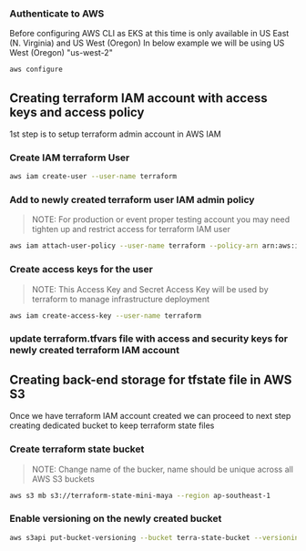 ### Authenticate to AWS

Before configuring AWS CLI as EKS at this time is only available in US East (N. Virginia) and US West (Oregon)
In below example we will be using US West (Oregon) "us-west-2"

```sh
aws configure
```

## Creating terraform IAM account with access keys and access policy

1st step is to setup terraform admin account in AWS IAM

### Create IAM terraform User

```sh
aws iam create-user --user-name terraform
```

### Add to newly created terraform user IAM admin policy

> NOTE: For production or event proper testing account you may need tighten up and restrict access for terraform IAM user


```sh
aws iam attach-user-policy --user-name terraform --policy-arn arn:aws:iam::aws:policy/AdministratorAccess
```

### Create access keys for the user

> NOTE: This Access Key and Secret Access Key will be used by terraform to manage infrastructure deployment

```sh
aws iam create-access-key --user-name terraform
```

### update terraform.tfvars file with access and security keys for newly created terraform IAM account


## Creating back-end storage for tfstate file in AWS S3

Once we have terraform IAM account created we can proceed to next step creating dedicated bucket to keep terraform state files

### Create terraform state bucket

> NOTE: Change name of the bucker, name should be unique across all AWS S3 buckets

```sh
aws s3 mb s3://terraform-state-mini-maya --region ap-southeast-1
```

### Enable versioning on the newly created bucket

```sh
aws s3api put-bucket-versioning --bucket terra-state-bucket --versioning-configuration Status=Enabled
```
